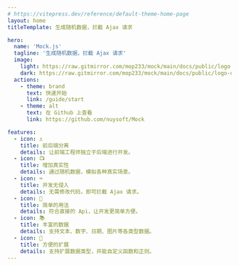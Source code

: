 ```yaml
---
# https://vitepress.dev/reference/default-theme-home-page
layout: home
titleTemplate: 生成随机数据，拦截 Ajax 请求

hero:
  name: 'Mock.js'
  tagline: '生成随机数据，拦截 Ajax 请求'
  image:
    light: https://raw.gitmirror.com/mop233/mock/main/docs/public/logo.svg
    dark: https://raw.gitmirror.com/mop233/mock/main/docs/public/logo-dark.svg
  actions:
    - theme: brand
      text: 快速开始
      link: /guide/start
    - theme: alt
      text: 在 Github 上查看
      link: https://github.com/nuysoft/Mock

features:
  - icon: ⚓️
    title: 前后端分离
    details: 让前端工程师独立于后端进行开发。
  - icon: 📺
    title: 增加真实性
    details: 通过随机数据，模拟各种真实场景。
  - icon: ⌨️
    title: 开发无侵入
    details: 无需修改代码，即可拦截 Ajax 请求。
  - icon: 🚗
    title: 简单的用法
    details: 符合直接的 Api，让开发更简单方便。
  - icon: 📚
    title: 丰富的数据
    details: 支持文本、数字、日期、图片等各类型数据。
  - icon: 🔧
    title: 方便的扩展
    details: 支持扩展数据类型，并能自定义函数和正则。
---
```


<style>
:root {
  --vp-home-hero-name-color: transparent;
  --vp-home-hero-name-background: -webkit-linear-gradient(-45deg, #e47d80 5%, #d63d3e);

  --vp-home-hero-image-background-image: linear-gradient(-45deg, #e47d80 15%, #d63d3e 55%);
  --vp-home-hero-image-filter: blur(40px);
}

@media (min-width: 640px) {
  :root {
    --vp-home-hero-image-filter: blur(56px);
  }
}

@media (min-width: 960px) {
  :root {
    --vp-home-hero-image-filter: blur(72px);
  }
}
</style>
